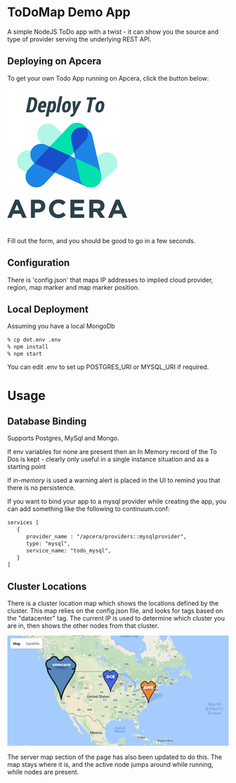 
# ToDoMap Demo App

A simple NodeJS ToDo app with a twist - it can show you the source and type of provider serving the underlying REST API.

## Deploying on Apcera

To get your own Todo App running on Apcera, click the button below:

[![Deploy](new-button.png)](http://deployer.demo.apcera.net/?template=https://github.com/jamiesmith/sample-deployer)

Fill out the form, and you should be good to go in a few seconds.

## Configuration

There is 'config.json' that maps IP addresses to implied cloud provider, region, map marker and map marker position.

## Local Deployment

Assuming you have a local MongoDb

```code
% cp dot.env .env
% npm install
% npm start
```

You can edit .env to set up POSTGRES_URI or MYSQL_URI if required.

# Usage

## Database Binding

Supports Postgres, MySql and Mongo.

If env variables for none are present then an In Memory record of the To Dos is kept - clearly only useful in a single instance situation and as a starting point 

If *in-memory* is used a warning alert is placed in the UI to remind you that there is no persistence.

If you want to bind your app to a mysql provider while creating the app, you can add something like the following to continuum.conf:

```code
services [
   {
      provider_name : "/apcera/providers::mysqlprovider",
      type: "mysql",
      service_name: "todo_mysql",
   }
]
```

## Cluster Locations
There is a cluster location map which shows the locations defined by the cluster.  This map relies on the config.json file, and looks for tags based on the "datacenter" tag.  The current IP is used to determine which cluster you are in, then shows the other nodes from that cluster.

![Sample Cluster Locations](./cluster.jpg)

The server map section of the page has also been updated to do this.  The map stays where it is, and the active node jumps around while running, while nodes are present.
